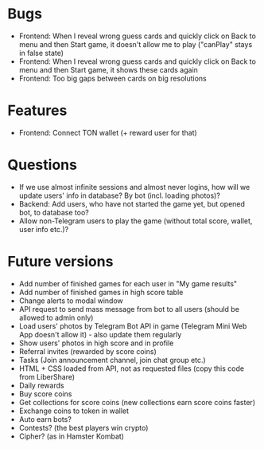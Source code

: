 # Bugs
- Frontend: When I reveal wrong guess cards and quickly click on Back to menu and then Start game, it doesn't allow me to play ("canPlay" stays in false state)
- Frontend: When I reveal wrong guess cards and quickly click on Back to menu and then Start game, it shows these cards again
- Frontend: Too big gaps between cards on big resolutions

# Features
- Frontend: Connect TON wallet (+ reward user for that)

# Questions
- If we use almost infinite sessions and almost never logins, how will we update users' info in database? By bot (incl. loading photos)?
- Backend: Add users, who have not started the game yet, but opened bot, to database too?
- Allow non-Telegram users to play the game (without total score, wallet, user info etc.)?

# Future versions
- Add number of finished games for each user in "My game results"
- Add number of finished games in high score table
- Change alerts to modal window
- API request to send mass message from bot to all users (should be allowed to admin only)
- Load users' photos by Telegram Bot API in game (Telegram Mini Web App doesn't allow it) - also update them regularly
- Show users' photos in high score and in profile
- Referral invites (rewarded by score coins)
- Tasks (Join announcement channel, join chat group etc.)
- HTML + CSS loaded from API, not as requested files (copy this code from LiberShare)
- Daily rewards
- Buy score coins
- Get collections for score coins (new collections earn score coins faster)
- Exchange coins to token in wallet
- Auto earn bots?
- Contests? (the best players win crypto)
- Cipher? (as in Hamster Kombat)
